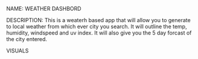 NAME: WEATHER DASHBORD

DESCRIPTION: This is a weaterh based app that will allow you to generate to local weather from which ever city you search. It will outline the temp, humidity, windspeed and uv index. It will also give you the 5 day forcast of the city entered.

VISUALS